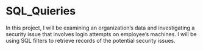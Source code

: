 # SQL_Quieries

In this project, I will be examining an organization’s data and investigating a security issue that
involves login attempts on employee’s machines. I will be using SQL filters to retrieve records
of the potential security issues.
